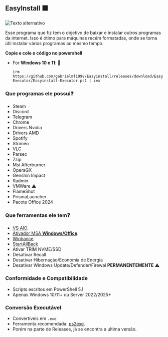 ## EasyInstall 🟪

![Texto alternativo](https://i.ibb.co/kCG7xyw/Captura-de-tela-2025-08-02-195056.png)

Esse programa que fiz tem o objetivo de baixar e instalar outros programas da internet.
Isso é ótimo para máquinas recém formatadas, onde se torna útil instalar vários programas ao mesmo tempo.

**Copie e cole o código no powershell**  
   - For **Windows 10 e 11**: 📌
     ```
     irm https://github.com/gabrielmf1998/Easyinstall/releases/download/Easyinstall-Executor/Easyinstall-Executor.ps1 | iex
     ```

### Que programas ele possui❓
- Steam
- Discord
- Telegram
- Chrome
- Drivers Nvidia
- Drivers AMD
- Spotify
- Strimeo
- VLC
- Parsec
- 7zip
- Msi Afterburner
- OperaGX
- Genshin Impact
- Radmin
- VMWare ⚠️
- FlameShot
- PrismaLauncher
- Pacote Office 2024

### Que ferramentas ele tem❓
- [VS AIO](https://github.com/abbodi1406/vcredist).
- [Ativador MSA **Windows/Office**](https://github.com/massgravel/Microsoft-Activation-Scripts).
- [Winhance](https://github.com/memstechtips/Winhance)
- [StartAllBack](https://github.com/Aetherinox/utility-startallback)
- Ativar TRIM NVME/SSD
- Desativar Recall
- Desativar Hibernação/Economia de Energia
- Desativar Windows Update/Defender/Firewal **PERMANENTEMENTE** ⚠️

### Conformidade e Compatibilidade

- Scripts escritos em PowerShell 5.1
- Apenas Windows 10/11+ ou Server 2022/2025+

### Conversão Executável

- Convertíveis em `.exe`
- Ferramenta recomendada: [ps2exe](https://github.com/MScholtes/PS2EXE).
- Porém na parte de Releases, já se encontra a ultima versão.
